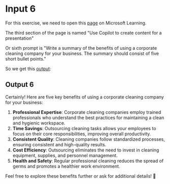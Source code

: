 # Input 6

For this exercise, we need to open this [page](https://microsoftlearning.github.io/mslearn-ai-fundamentals/Instructions/Labs/12-generative-ai.html) on Microsoft Learning.

The third section of the page is named "Use Copilot to create content for a presentation"

Or sixth prompt is "Write a summary of the benefits of using a corporate cleaning company for your business. The summary should consist of five short bullet points."

So we get this [output](https://github.com/fernandosserra/microsoft-copilot-ai-dio/blob/main/outputs/Output_6.png?raw=true):

## Output 6
Certainly! Here are five key benefits of using a corporate cleaning company for your business:

1. **Professional Expertise**: Corporate cleaning companies employ trained professionals who understand the best practices for maintaining a clean and hygienic workspace.
2. **Time Savings**: Outsourcing cleaning tasks allows your employees to focus on their core responsibilities, improving overall productivity.
3. **Consistent Quality**: Cleaning companies follow standardized processes, ensuring consistent and high-quality results.
4. **Cost Efficiency**: Outsourcing eliminates the need to invest in cleaning equipment, supplies, and personnel management.
5. **Health and Safety**: Regular professional cleaning reduces the spread of germs and promotes a healthier work environment.

Feel free to explore these benefits further or ask for additional details! 🌟
